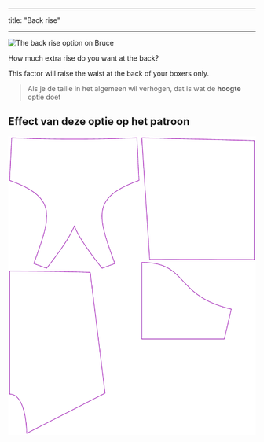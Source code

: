 - - -
title: "Back rise"
- - -

![The back rise option on Bruce](./backrise.svg)

How much extra rise do you want at the back?

This factor will raise the waist at the back of your boxers only.

> Als je de taille in het algemeen wil verhogen, dat is wat de **hoogte** optie doet

## Effect van deze optie op het patroon

![This image shows the effect of this option by superimposing several variants that have a different value for this option](bruce_backrise_sample.svg "Effect of this option on the pattern")
